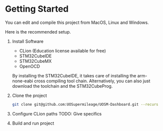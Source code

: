 # Getting Started

You can edit and compile this project from MacOS, Linux and Windows.

Here is the recommended setup.

1. Install Software
    * CLion (Education license available for free)
    * STM32CubeIDE
    * STM32CubeMX
    * OpenOCD

   By installing the STM32CubeIDE, it takes care of installing the arm-none-eabi cross compiling tool chain.
   Alternatively,
   you can also just download the toolchain and the STM32CubeProg.

2. Clone the project

   ```bash
   git clone git@github.com:UOSupermileage/UOSM-Dashboard.git --recurse-submodules
   ```

3. Configure CLion paths
   TODO: Give specifics

4. Build and run project